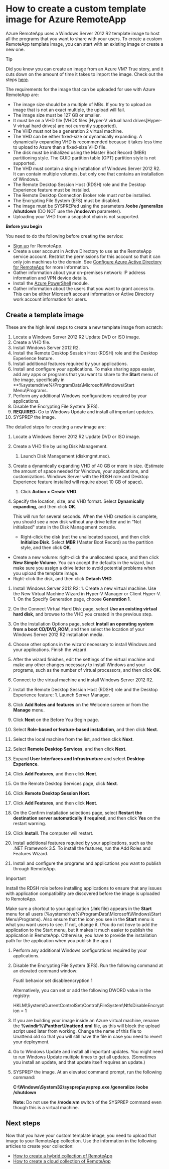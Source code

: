 <properties
    pageTitle="How to create a custom template image for Azure RemoteApp | Microsoft Azure"
    description="Learn how to create a custom template image for Azure RemoteApp. You can use this template with either a hybrid or cloud collection."
    services="remoteapp"
    documentationCenter=""
    authors="lizap"
    manager="mbaldwin"
    editor=""/>

<tags
    ms.service="remoteapp"
    ms.workload="compute"
    ms.tgt_pltfrm="na"
    ms.devlang="na"
    ms.topic="article"
    ms.date="01/07/2016" 
    ms.author="elizapo"/>

# How to create a custom template image for Azure RemoteApp
Azure RemoteApp uses a Windows Server 2012 R2 template image to host all the programs that you want to share with your users. To create a custom RemoteApp template image, you can start with an existing image or create a new one. 

> [!TIP]
> Did you know you can create an image from an Azure VM? True story, and it cuts down on the amount of time it takes to import the image. Check out the steps [here](remoteapp-image-on-azurevm.md).
> 
> 
The requirements for the image that can be uploaded for use with Azure RemoteApp are:

* The image size should be a multiple of MBs. If you try to upload an image that is not an exact multiple, the upload will fail.
* The image size must be 127 GB or smaller.
* It must be on a VHD file (VHDX files [Hyper-V virtual hard drives]Hyper-V virtual hard drives] are not currently supported).
* The VHD must not be a generation 2 virtual machine.
* The VHD can be either fixed-size or dynamically expanding. A dynamically expanding VHD is recommended because it takes less time to upload to Azure than a fixed-size VHD file.
* The disk must be initialized using the Master Boot Record (MBR) partitioning style. The GUID partition table (GPT) partition style is not supported.
* The VHD must contain a single installation of Windows Server 2012 R2. It can contain multiple volumes, but only one that contains an installation of Windows.
* The Remote Desktop Session Host (RDSH) role and the Desktop Experience feature must be installed.
* The Remote Desktop Connection Broker role must *not* be installed.
* The Encrypting File System (EFS) must be disabled.
* The image must be SYSPREPed using the parameters **/oobe /generalize /shutdown** (DO NOT use the **/mode:vm** parameter).
* Uploading your VHD from a snapshot chain is not supported.

**Before you begin**

You need to do the following before creating the service:

* [Sign up](https://azure.microsoft.com/services/remoteapp/) for RemoteApp.
* Create a user account in Active Directory to use as the RemoteApp service account. Restrict the permissions for this account so that it can only join machines to the domain. See [Configure Azure Active Directory for RemoteApp](remoteapp-ad.md) for more information.
* Gather information about your on-premises network: IP address information and VPN device details.
* Install the [Azure PowerShell](../install-configure-powershell.md) module.
* Gather information about the users that you want to grant access to. This can be either Microsoft account information or Active Directory work account information for users.

## Create a template image
These are the high level steps to create a new template image from scratch:

1. Locate a Windows Server 2012 R2 Update DVD or ISO image.
2. Create a VHD file.
3. Install Windows Server 2012 R2.
4. Install the Remote Desktop Session Host (RDSH) role and the Desktop Experience feature.
5. Install additional features required by your applications.
6. Install and configure your applications. To make sharing apps easier, add any apps or programs that you want to share to the **Start** menu of the image, specifically in **%systemdrive%\ProgramData\Microsoft\Windows\Start Menu\Programs.
7. Perform any additional Windows configurations required by your applications.
8. Disable the Encrypting File System (EFS).
9. **REQUIRED:** Go to Windows Update and install all important updates.
10. SYSPREP the image.

The detailed steps for creating a new image are:

1. Locate a Windows Server 2012 R2 Update DVD or ISO image.
2. Create a VHD file by using Disk Management.

   1. Launch Disk Management (diskmgmt.msc).
2. Create a dynamically expanding VHD of 40 GB or more in size. (Estimate the amount of space needed for Windows, your applications, and customizations. Windows Server with the RDSH role and Desktop Experience feature installed will require about 10 GB of space).

   1. Click **Action > Create VHD**.
2. Specify the location, size, and VHD format. Select **Dynamically expanding**, and then click **OK**.

   This will run for several seconds. When the VHD creation is complete, you should see a new disk without any drive letter and in “Not initialized" state in the Disk Management console.

   * Right-click the disk (not the unallocated space), and then click **Initialize Disk**. Select **MBR** (Master Boot Record) as the partition style, and then click **OK**.
* Create a new volume: right-click the unallocated space, and then click **New Simple Volume**. You can accept the defaults in the wizard, but make sure you assign a drive letter to avoid potential problems when you upload the template image.
* Right-click the disk, and then click **Detach VHD**.



1. Install Windows Server 2012 R2:   1. Create a new virtual machine. Use the New Virtual Machine Wizard in Hyper-V Manager or Client Hyper-V.   1. On the Specify Generation page, choose  **Generation 1**.
2. On the Connect Virtual Hard Disk page, select **Use an existing virtual hard disk**, and browse to the VHD you created in the previous step.
3. On the Installation Options page, select **Install an operating system from a boot CD/DVD_ROM**, and then select the location of your Windows Server 2012 R2 installation media.
4. Choose other options in the wizard necessary to install Windows and your applications. Finish the wizard.


2. After the wizard finishes, edit the settings of the virtual machine and make any other changes necessary to install Windows and your programs, such as the number of virtual processors, and then click **OK**.
3. Connect to the virtual machine and install Windows Server 2012 R2.


2. Install the Remote Desktop Session Host (RDSH) role and the Desktop Experience feature:   1. Launch Server Manager.
2. Click **Add Roles and features** on the Welcome screen or from the **Manage** menu.
3. Click **Next** on the Before You Begin page.
4. Select **Role-based or feature-based installation**, and then click **Next**.
5. Select the local machine from the list, and then click **Next**.
6. Select **Remote Desktop Services**, and then click **Next**.
7. Expand **User Interfaces and Infrastructure** and select **Desktop Experience**.
8. Click **Add Features**, and then click **Next**.
9. On the Remote Desktop Services page, click **Next**.
10. Click **Remote Desktop Session Host**.
11. Click **Add Features**, and then click **Next**.
12. On the Confirm installation selections page, select **Restart the destination server automatically if required**, and then click **Yes** on the restart warning.
13. Click **Install**. The computer will restart.


3. Install additional features required by your applications, such as the .NET Framework 3.5. To install the features, run the Add Roles and Features Wizard.
4. Install and configure the programs and applications you want to publish through RemoteApp.

> [!IMPORTANT]
> 
> Install the RDSH role before installing applications to ensure that any issues with application compatibility are discovered before the image is uploaded to RemoteApp.
> 
> Make sure a shortcut to your application (**.lnk** file) appears in the **Start** menu for all users (%systemdrive%\ProgramData\Microsoft\Windows\Start Menu\Programs). Also ensure that the icon you see in the **Start** menu is what you want users to see. If not, change it. (You do not *have* to add the application to the Start menu, but it makes it much easier to publish the application in RemoteApp. Otherwise, you have to provide the installation path for the application when you publish the app.)
> 
> 
1. Perform any additional Windows configurations required by your applications.
2. Disable the Encrypting File System (EFS). Run the following command at an elevated command window:

     Fsutil behavior set disableencryption 1

   Alternatively, you can set or add the following DWORD value in the registry:

     HKLM\System\CurrentControlSet\Control\FileSystem\NtfsDisableEncryption = 1

3. If you are building your image inside an Azure virtual machine, rename the **\%windir%\Panther\Unattend.xml** file, as this will block the upload script used later from working. Change the name of this file to Unattend.old so that you will still have the file in case you need to revert your deployment.
4. Go to Windows Update and install all important updates. You might need to run Windows Update multiple times to get all updates. (Sometimes you install an update, and that update itself requires an update.)
5. SYSPREP the image. At an elevated command prompt, run the following command:

   **C:\Windows\System32\sysprep\sysprep.exe /generalize /oobe /shutdown**

   **Note:** Do not use the **/mode:vm** switch of the SYSPREP command even though this is a virtual machine.


## Next steps
Now that you have your custom template image, you need to upload that image to your RemoteApp collection. Use the information in the following articles to create your collection:

* [How to create a hybrid collection of RemoteApp](remoteapp-create-hybrid-deployment.md)
* [How to create a cloud collection of RemoteApp](remoteapp-create-cloud-deployment.md)

